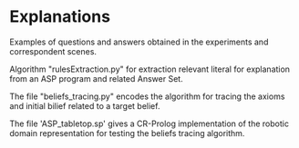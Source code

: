 # Explanations
Examples of questions and answers obtained in the experiments and correspondent scenes.

Algorithm "rulesExtraction.py" for extraction relevant literal for explanation from an ASP program and related Answer Set.

The file "beliefs_tracing.py" encodes the algorithm for tracing the axioms and initial bilief related to a target belief.

The file 'ASP_tabletop.sp' gives a CR-Prolog implementation of the robotic domain representation for testing the beliefs tracing algorithm.
